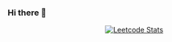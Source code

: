 ### Hi there 👋

<!--
**nikhilagarwal1701/nikhilagarwal1701** is a ✨ _special_ ✨ repository because its `README.md` (this file) appears on your GitHub profile.

Here are some ideas to get you started:

- 🔭 I’m currently working on ...
- 🌱 I’m currently learning ...
- 👯 I’m looking to collaborate on ...
- 🤔 I’m looking for help with ...
- 💬 Ask me about ...
- 📫 How to reach me: ...
- 😄 Pronouns: ...
- ⚡ Fun fact: ...
-->
<div align='center'>
    <a href='https://leetcode.com/nikhil17agarwal'>
    <img src='https://leetcard.jacoblin.cool/nikhil17agarwal?border=0&radius=30&ext=contest&theme=dark' alt='Leetcode Stats'>
    </a>
</div>

</br>
